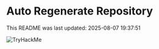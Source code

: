 # Auto Regenerate Repository

This README was last updated: 2025-08-07 19:37:51

 ![TryHackMe](https://tryhackme.com/badge/533634)